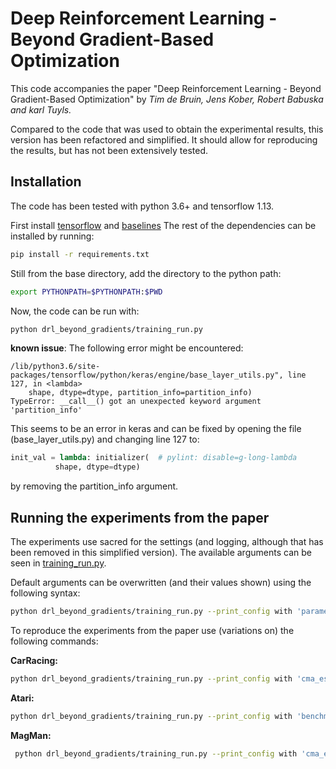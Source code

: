 # Deep Reinforcement Learning - Beyond Gradient-Based Optimization

This code accompanies the paper "Deep Reinforcement Learning - Beyond Gradient-Based Optimization" by *Tim de Bruin, Jens Kober, Robert Babuska and karl Tuyls.*

Compared to the code that was used to obtain the experimental results, this version has been refactored and simplified. It should allow for reproducing the results, but has not been extensively tested.

## Installation
The code has been tested with python 3.6+ and tensorflow 1.13. 

First install [tensorflow](https://www.tensorflow.org/install/pip) and [baselines](https://github.com/openai/baselines#installation)
The rest of the dependencies can be installed by running:

```bash
pip install -r requirements.txt
``` 

Still from the base directory, add the directory to the python path:
```bash
export PYTHONPATH=$PYTHONPATH:$PWD
``` 
Now, the code can be run with:
```bash
python drl_beyond_gradients/training_run.py 
```


**known issue**:
The following error might be encountered:
```
/lib/python3.6/site-packages/tensorflow/python/keras/engine/base_layer_utils.py", line 127, in <lambda>
    shape, dtype=dtype, partition_info=partition_info)
TypeError: __call__() got an unexpected keyword argument 'partition_info'
```
This seems to be an error in keras and can be fixed by opening the file (base_layer_utils.py) and changing line 127 to:
```python
init_val = lambda: initializer(  # pylint: disable=g-long-lambda
          shape, dtype=dtype)
```
by removing the partition_info argument.


## Running the experiments from the paper
The experiments use sacred for the settings (and logging, although that has been removed in this simplified version). The available arguments can be seen in [training_run.py](drl_beyond_gradients/training_run.py).

Default arguments can be overwritten (and their values shown)  using the following syntax:

```bash
python drl_beyond_gradients/training_run.py --print_config with 'parameter1=new_value' 'parameter2="new string value"
```

To reproduce the experiments from the paper use (variations on) the following commands:

**CarRacing:**
```bash
python drl_beyond_gradients/training_run.py --print_config with 'cma_es_start_time=2500' 'cma_es_start_exploration=0.25' 'param_grad_clip=10.' 'policy_head=True' 'benchmark="gym_car_racing_discrete"' 'duration=10000' 'sgd_warm_start_duration=200' 'network="DQN"' 'layer_and_batch_norm=True' 'l2_param_penalty=0.01' 'exploration_type="parameter_noise"'  'initial_exploration=0.10' 'final_exploration=0.10' 'plappert_distance=False' 'normalize_reward=False' 'batch_size=32'  'optimizer="adam"' 'adam_epsilon=1e-4' 'learning_rate=1e-4' 'buffer_size=1000000' 'gamma=0.99' 'srl_vf = 1.0' 'srl_ae=0.' 'srl_rp=0' 'srl_fd=0' 'srl_id=0' 'cma_es_start_from="best"'  'eg_action_repeat=0'
```

**Atari:**
```bash
python drl_beyond_gradients/training_run.py --print_config with 'benchmark="atari_enduro"' 'cma_es_start_exploration=0.5' 'param_grad_clip=10.' 'policy_head=True'  'duration=250000000' 'sgd_warm_start_duration=50000' 'network="DQN"' 'layer_and_batch_norm=True' 'l2_param_penalty=0.01' 'exploration_type="parameter_noise"'  'initial_exploration=0.10' 'final_exploration=0.10' 'plappert_distance=False' 'normalize_reward=False' 'batch_size=32'  'optimizer="adam"' 'adam_epsilon=1e-4' 'learning_rate=1e-4' 'buffer_size=1000000' 'gamma=0.99' 'srl_vf = 1.0' 'srl_ae=0.' 'srl_rp=0.' 'srl_fd=0.' 'srl_id=0.' 'cma_es_start_from="best"' 'cma_es_start_time=40000000' 'eg_action_repeat=0'
```
**MagMan:**
```bash
 python drl_beyond_gradients/training_run.py --print_config with 'cma_es_start_time=50' 'cma_es_start_exploration=0.50' 'cma_es_start_from="best"' 'cmaes_save_params=False' 'learning_rate=1e-3' 'benchmark="magman"' 'duration=2000' 'network="DDPG"' 'initial_exploration=0.2' 'final_exploration=0.2' 'sgd_warm_start_duration=1' 'batch_size=64' 'buffer_size=100000' 'gamma=0.95' 'param_grad_clip=10' 'srl_ae=0.' 'srl_rp=0.' 'srl_fd=0.' 'srl_id=0.' 'reward_type="ABSOLUTE"'
```
 
 
 